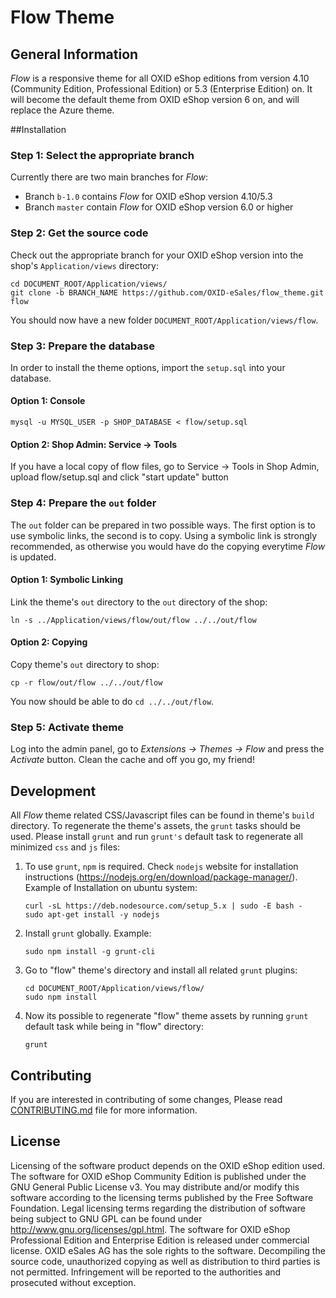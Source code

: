# Flow Theme

## General Information

*Flow* is a responsive theme for all OXID eShop editions from version 4.10 (Community Edition, Professional Edition) or 5.3 (Enterprise Edition) on. It will become the default theme from OXID eShop version 6 on, and will replace the Azure theme.


##Installation

### Step 1: Select the appropriate branch

Currently there are two main branches for *Flow*:

* Branch ``b-1.0`` contains *Flow* for OXID eShop version 4.10/5.3
* Branch ``master`` contain *Flow* for OXID eShop version 6.0 or higher

### Step 2: Get the source code

Check out the appropriate branch for your OXID eShop version into the shop's ``Application/views`` directory:

```
cd DOCUMENT_ROOT/Application/views/
git clone -b BRANCH_NAME https://github.com/OXID-eSales/flow_theme.git flow
```

You should now have a new folder ``DOCUMENT_ROOT/Application/views/flow``.

### Step 3: Prepare the database

In order to install the theme options, import the ``setup.sql`` into your database.

#### Option 1: Console

``mysql -u MYSQL_USER -p SHOP_DATABASE < flow/setup.sql``

#### Option 2: Shop Admin: Service -> Tools

If you have a local copy of flow files, go to Service -> Tools in Shop Admin, upload flow/setup.sql and click "start update" button

### Step 4: Prepare the ``out`` folder

The ``out`` folder can be prepared in two possible ways. The first option is to use symbolic links, the second is to copy. Using a symbolic link is strongly recommended, as otherwise you would have do the copying everytime *Flow* is updated.

#### Option 1: Symbolic Linking

Link the theme's ``out`` directory to the ``out`` directory of the shop:

``ln -s ../Application/views/flow/out/flow ../../out/flow``

#### Option 2: Copying

Copy theme's ``out`` directory to shop:

``cp -r flow/out/flow ../../out/flow``

You now should be able to do ``cd ../../out/flow``.

### Step 5: Activate theme 

Log into the admin panel, go to *Extensions → Themes → Flow* and press the *Activate* button. Clean the cache and off you go, my friend!

## Development

All *Flow* theme related CSS/Javascript files can be found in theme's ``build`` directory. To regenerate the theme's assets, the ``grunt`` tasks should be used. Please install ``grunt`` and run ``grunt's`` default task to regenerate all minimized ``css`` and ``js`` files:

1. To use ``grunt``, ``npm`` is required. Check ``nodejs`` website for installation
instructions (https://nodejs.org/en/download/package-manager/). Example of
Installation on ubuntu system:

	```
	curl -sL https://deb.nodesource.com/setup_5.x | sudo -E bash -
	sudo apt-get install -y nodejs
	```

2. Install ``grunt`` globally. Example:

	```
    sudo npm install -g grunt-cli
    ```

3. Go to "flow" theme's directory and install all related ``grunt`` plugins:

	```
    cd DOCUMENT_ROOT/Application/views/flow/
    sudo npm install
    ```

4. Now its possible to regenerate "flow" theme assets by running ``grunt`` default
task while being in "flow" directory:

	```
	grunt
	```

## Contributing

If you are interested in contributing of some changes, Please read [CONTRIBUTING.md](CONTRIBUTING.md) file for more information.

## License

Licensing of the software product depends on the OXID eShop edition used. The software for OXID eShop Community Edition is published under the GNU General Public License v3. You may distribute and/or modify this software according to the licensing terms published by the Free Software Foundation. Legal licensing terms regarding the distribution of software being subject to GNU GPL can be found under http://www.gnu.org/licenses/gpl.html. The software for OXID eShop Professional Edition and Enterprise Edition is released under commercial license. OXID eSales AG has the sole rights to the software. Decompiling the source code, unauthorized copying as well as distribution to third parties is not permitted. Infringement will be reported to the authorities and prosecuted without exception.

